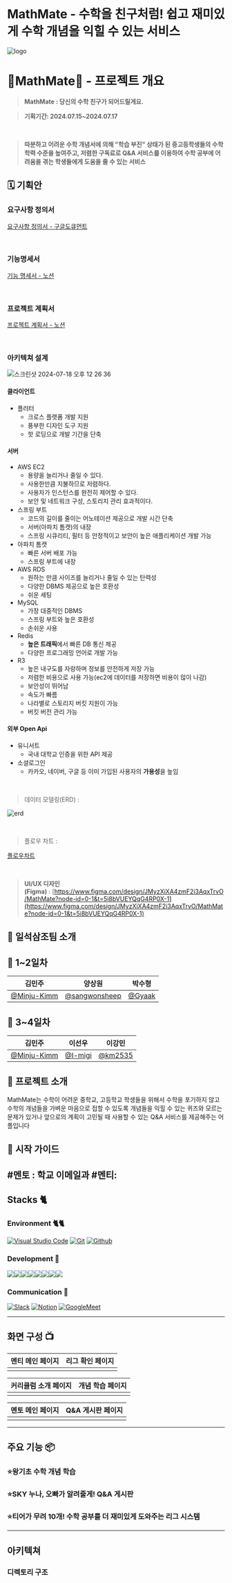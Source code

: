 # MathMate - 수학을 친구처럼! 쉽고 재미있게 수학 개념을 익힐 수 있는 서비스

![logo](./logo.png)

# 🩵MathMate🩵 - 프로젝트 개요

> **MathMate : 당신의 수학 친구가 되어드릴게요.**

> **기획기간: 2024.07.15~2024.07.17**

<br>

> **따분하고 어려운 수학 개념서에 의해 "학습 부진" 상태가 된 중고등학생들의 수학 학력 수준을 높여주고, 저렴한 구독료로 Q&A 서비스를 이용하여 수학 공부에 어려움을 겪는 학생들에게 도움을 줄 수 있는 서비스**

## 🗓️ 기획안

### 요구사항 정의서
[요구사항 정의서 - 구글도큐먼트](https://docs.google.com/spreadsheets/d/1SwFm62ZFwaKZ_Ii6iGEoF-KPWIPlPxRlNmaQUcv1MYc/edit?usp=sharing)

<br>

### 기능명세서
 [기능 명세서 - 노션](https://sincere-nova-ec6.notion.site/cd31748f48af4b04b5fca1513349a272?pvs=4)

<br>

### 프로젝트 계획서
[프로젝트 계획서 - 노션](https://sincere-nova-ec6.notion.site/80697b45493446acb5723012b60797c7?pvs=4)

<br>

### 아키텍쳐 설계
![스크린샷 2024-07-18 오후 12 26 36](https://github.com/user-attachments/assets/1ee4ef9a-5973-492d-9ade-a506147b0f61)

#### 클라이언트
- 플러터
  -  크로스 플랫폼 개발 지원
  -  풍부한 디자인 도구 지원
  -  핫 로딩으로 개발 기간을 단축
#### 서버
- AWS EC2
  - 용량을 늘리거나 줄일 수 있다.
  - 사용한만큼 지불하므로 저렴하다.
  - 사용자가 인스턴스를 완전히 제어할 수 있다.
  - 보안 및 네트워크 구성, 스토리지 관리 효과적이다.
- 스프링 부트
  - 코드의 길이를 줄이는 어노테이션 제공으로 개발 시간 단축
  - 서버(아파치 톰캣)의 내장
  - 스프링 시큐리티, 필터 등 안정적이고 보안이 높은 애플리케이션 개발 가능
- 아파치 톰캣
  -  빠른 서버 배포 가능
  -  스프링 부트에 내장
- AWS RDS
  - 원하는 만큼 사이즈를 늘리거나 줄일 수 있는 탄력성
  - 다양한 DBMS 제공으로 높은 호환성
  - 쉬운 세팅 
- MySQL
  - 가장 대중적인 DBMS
  - 스프링 부트와 높은 호환성
  - 손쉬운 사용
- Redis
  - **높은 트래픽**에서 빠른 DB 통신 제공
  - 다양한 프로그래밍 언어로 개발 가능 
- R3
  - 높은 내구도를 자랑하며 정보를 안전하게 저장 가능
  - 저렴한 비용으로 사용 가능(ec2에 데이터를 저장하면 비용이 많이 나감)
  - 보안성이 뛰어남
  - 속도가 빠름
  - 나라별로 스토리지 버킷 지원이 가능
  - 버킷 버전 관리 가능
#### 외부 Open Api 
- 유니서트
  - 국내 대학교 인증을 위한 API 제공
- 소셜로그인
  - 카카오, 네이버, 구글 등 이미 가입된 사용자의 **가용성**을 높임 



<br>

> 데이터 모델링(ERD) :

![erd](./MathMate.png)

<br>

> 플로우 차트 :

[플로우차트](https://www.figma.com/board/oH6JiSzoebES8RKL24kDVc/Untitled?node-id=0-1&t=KoI5wbtQwKCZmHU1-1)

<br>

> **UI/UX 디자인(Figma)** : [https://www.figma.com/design/JMyzXiXA4zmF2i3AqxTrvO/MathMate?node-id=0-1&t=5i8bVUEYQqG4RP0X-1](https://www.figma.com/design/JMyzXiXA4zmF2i3AqxTrvO/MathMate?node-id=0-1&t=5i8bVUEYQqG4RP0X-1)

## 👥 일석삼조팀 소개

## 🌟 1~2일차

|                    김민주                    |                      양상원                      |               박수형               |
| :------------------------------------------: | :----------------------------------------------: | :--------------------------------: |
| [@Minju-Kimm](https://github.com/Minju-Kimm) | [@sangwonsheep](https://github.com/sangwonsheep) | [@Gyaak](https://github.com/Gyaak) |

## 🌟 3~4일차

|                    김민주                    |                이선우                |                이강민                |
| :------------------------------------------: | :----------------------------------: | :----------------------------------: |
| [@Minju-Kimm](https://github.com/Minju-Kimm) | [@I-migi](https://github.com/I-migi) | [@km2535](https://github.com/km2535) |

## 🌟 프로젝트 소개
MathMate는 수학이 어려운 중학교, 고등학교 학생들을 위해서 수학을 포기하지 않고 수학의 개념들을 가벼운 마음으로 접할 수 있도록 개념들을 익힐 수 있는 퀴즈와 모르는 문제가 있거나 앞으로의 계획이 고민될 때 사용할 수 있는 Q&A 서비스를 제공해주는  어플입니다
## 🌟 시작 가이드
#멘토
: 학교 이메일과 
#멘티:
---

## Stacks 🐈

### Environment 🐈🐈

[![Visual Studio Code](https://camo.githubusercontent.com/e44113cc59b363e2f8bea43f073e0a61f2bcd1b2e79161c9cd03e6882cf5a4c2/68747470733a2f2f696d672e736869656c64732e696f2f62616467652f56697375616c25323053747564696f253230436f64652d3030374143433f7374796c653d666f722d7468652d6261646765266c6f676f3d56697375616c25323053747564696f253230436f6465266c6f676f436f6c6f723d7768697465)](https://camo.githubusercontent.com/e44113cc59b363e2f8bea43f073e0a61f2bcd1b2e79161c9cd03e6882cf5a4c2/68747470733a2f2f696d672e736869656c64732e696f2f62616467652f56697375616c25323053747564696f253230436f64652d3030374143433f7374796c653d666f722d7468652d6261646765266c6f676f3d56697375616c25323053747564696f253230436f6465266c6f676f436f6c6f723d7768697465) [![Git](https://camo.githubusercontent.com/8d433710b84192cd318b602aadcf296eed6c443fea42c2f06fba2ce65a49a412/68747470733a2f2f696d672e736869656c64732e696f2f62616467652f4769742d4630353033323f7374796c653d666f722d7468652d6261646765266c6f676f3d476974266c6f676f436f6c6f723d7768697465)](https://camo.githubusercontent.com/8d433710b84192cd318b602aadcf296eed6c443fea42c2f06fba2ce65a49a412/68747470733a2f2f696d672e736869656c64732e696f2f62616467652f4769742d4630353033323f7374796c653d666f722d7468652d6261646765266c6f676f3d476974266c6f676f436f6c6f723d7768697465) [![Github](https://camo.githubusercontent.com/dc4e9f7ea9597ea5a27629a36afb9ef8697569c621ccb42369070012b4092ae1/68747470733a2f2f696d672e736869656c64732e696f2f62616467652f4769744875622d3138313731373f7374796c653d666f722d7468652d6261646765266c6f676f3d476974487562266c6f676f436f6c6f723d7768697465)](https://camo.githubusercontent.com/dc4e9f7ea9597ea5a27629a36afb9ef8697569c621ccb42369070012b4092ae1/68747470733a2f2f696d672e736869656c64732e696f2f62616467652f4769744875622d3138313731373f7374796c653d666f722d7468652d6261646765266c6f676f3d476974487562266c6f676f436f6c6f723d7768697465)

### Development 🔨

<div style="display:flex; flex-direction=row;">

<img src="https://img.shields.io/badge/Java-007396?style=for-the-badge&logo=Java&logoColor=white">

<img src="https://img.shields.io/badge/Spring Boot-6DB33F?style=for-the-badge&logo=spring boot&logoColor=white">

<img src="https://img.shields.io/badge/mysql-4479A1?style=for-the-badge&logo=mysql&logoColor=white">
<br>
<img src="https://img.shields.io/badge/Amazon AWS-232F3E?style=for-the-badge&logo=amazon aws&logoColor=white">

<img src="https://img.shields.io/badge/html5-E34F26?style=flat-square&logo=html5&logoColor=white">

<img src="https://img.shields.io/badge/css-1572B6?style=flat-square&logo=css3&logoColor=white">
<br>
<img src="https://img.shields.io/badge/javascript-F7DF1E?style=flat-square&logo=javascript&logoColor=black">

<img src="https://img.shields.io/badge/bootstrap-7952B3?style=flat-square&logo=bootstrap&logoColor=white">

</div>

### Communication 💬

[![Slack](https://camo.githubusercontent.com/8b20df4dce83849ed91f5dba04a42e793499dcd1064c094153dba4c1447390f3/68747470733a2f2f696d672e736869656c64732e696f2f62616467652f536c61636b2d3441313534423f7374796c653d666f722d7468652d6261646765266c6f676f3d536c61636b266c6f676f436f6c6f723d7768697465)](https://camo.githubusercontent.com/8b20df4dce83849ed91f5dba04a42e793499dcd1064c094153dba4c1447390f3/68747470733a2f2f696d672e736869656c64732e696f2f62616467652f536c61636b2d3441313534423f7374796c653d666f722d7468652d6261646765266c6f676f3d536c61636b266c6f676f436f6c6f723d7768697465) [![Notion](https://camo.githubusercontent.com/c8820d740db3809eac6809b9da45c5178fdc41e97a6a433046a4a5c05b91ef93/68747470733a2f2f696d672e736869656c64732e696f2f62616467652f4e6f74696f6e2d3030303030303f7374796c653d666f722d7468652d6261646765266c6f676f3d4e6f74696f6e266c6f676f436f6c6f723d7768697465)](https://camo.githubusercontent.com/c8820d740db3809eac6809b9da45c5178fdc41e97a6a433046a4a5c05b91ef93/68747470733a2f2f696d672e736869656c64732e696f2f62616467652f4e6f74696f6e2d3030303030303f7374796c653d666f722d7468652d6261646765266c6f676f3d4e6f74696f6e266c6f676f436f6c6f723d7768697465) [![GoogleMeet](https://camo.githubusercontent.com/6c2eea8252c0d09fbde43bff66e496f11edd2a8b7adbc4b3bc0d7567ca5d4c17/68747470733a2f2f696d672e736869656c64732e696f2f62616467652f476f6f676c654d6565742d3030383937423f7374796c653d666f722d7468652d6261646765266c6f676f3d476f6f676c652532304d656574266c6f676f436f6c6f723d7768697465)](https://camo.githubusercontent.com/6c2eea8252c0d09fbde43bff66e496f11edd2a8b7adbc4b3bc0d7567ca5d4c17/68747470733a2f2f696d672e736869656c64732e696f2f62616467652f476f6f676c654d6565742d3030383937423f7374796c653d666f722d7468652d6261646765266c6f676f3d476f6f676c652532304d656574266c6f676f436f6c6f723d7768697465)

---

## 화면 구성 📺

| 멘티 메인 페이지 | 리그 확인 페이지 |
| :--------------: | :--------------: |
|                  |                  |

| 커리큘럼 소개 페이지 | 개념 학습 페이지 |
| :------------------: | :--------------: |
|                      |                  |

| 멘토 메인 페이지 | Q&A 게시판 페이지 |
| :--------------: | :---------------: |
|                  |                   |

---

## 주요 기능 📦

### ⭐️왕기초 수학 개념 학습

### ⭐️SKY 누나, 오빠가 알려줄게! Q&A 게시판

### ⭐️티어가 무려 10개! 수학 공부를 더 재미있게 도와주는 리그 시스템

---

## 아키텍쳐

### 디렉토리 구조
